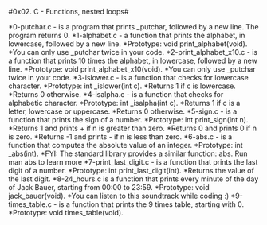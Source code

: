 #0x02. C - Functions, nested loops#

*0-putchar.c - is a program that prints _putchar, followed by a new line. The program returns 0.
*1-alphabet.c - a function that prints the alphabet, in lowercase, followed by a new line.
	*Prototype: void print_alphabet(void).
	*You can only use _putchar twice in your code.
*2-print_alphabet_x10.c - is a function that prints 10 times the alphabet, in lowercase, followed by a new line.
	*Prototype: void print_alphabet_x10(void).
	*You can only use _putchar twice in your code.
*3-islower.c - is a function that checks for lowercase character.
	*Prototype: int _islower(int c).
	*Returns 1 if c is lowercase.
	*Returns 0 otherwise.
*4-isalpha.c - is a function that checks for alphabetic character.
	*Prototype: int _isalpha(int c).
	*Returns 1 if c is a letter, lowercase or uppercase.
	*Returns 0 otherwise.
*5-sign.c - is a function that prints the sign of a number.
	*Prototype: int print_sign(int n).
	*Returns 1 and prints + if n is greater than zero.
	*Returns 0 and prints 0 if n is zero.
	*Returns -1 and prints - if n is less than zero.
*6-abs.c - is a function that computes the absolute value of an integer.
	*Prototype: int _abs(int).
	*FYI: The standard library provides a similar function: abs. Run man abs to learn more
*7-print_last_digit.c - is a function that prints the last digit of a number.
	*Prototype: int print_last_digit(int).
	*Returns the value of the last digit.
*8-24_hours.c is  a function that prints every minute of the day of Jack Bauer, starting from 00:00 to 23:59.
	*Prototype: void jack_bauer(void).
	*You can listen to this soundtrack while coding :)
*9-times_table.c - is a function that prints the 9 times table, starting with 0.
	*Prototype: void times_table(void).

